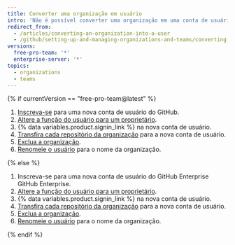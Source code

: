 ```yaml
---
title: Converter uma organização em usuário
intro: 'Não é possível converter uma organização em uma conta de usuário pessoal, mas você pode criar uma conta de usuário e transferir para ela os repositórios da organização.'
redirect_from:
  - /articles/converting-an-organization-into-a-user
  - /github/setting-up-and-managing-organizations-and-teams/converting-an-organization-into-a-user
versions:
  free-pro-team: '*'
  enterprise-server: '*'
topics:
  - organizations
  - teams
---
```

{% if currentVersion == "free-pro-team@latest" %}

1. [Inscreva-se](/articles/signing-up-for-a-new-github-account) para uma nova conta de usuário do GitHub.
2. [Altere a função do usuário para um proprietário](/articles/changing-a-person-s-role-to-owner).
3. {% data variables.product.signin_link %} na nova conta de usuário.
4. [Transfira cada repositório da organização](/articles/how-to-transfer-a-repository) para a nova conta de usuário.
5. [Exclua a organização](/articles/deleting-an-organization-account).
6. [Renomeie o usuário](/articles/changing-your-github-username) para o nome da organização.

{% else %}

1. Inscreva-se para uma nova conta de usuário do GitHub Enterprise GitHub Enterprise.
2. [Altere a função do usuário para um proprietário](/articles/changing-a-person-s-role-to-owner).
3. {% data variables.product.signin_link %} na nova conta de usuário.
4. [Transfira cada repositório da organização](/articles/how-to-transfer-a-repository) para a nova conta de usuário.
5. [Exclua a organização](/articles/deleting-an-organization-account).
6. [Renomeie o usuário](/articles/changing-your-github-username) para o nome da organização.

{% endif %}
